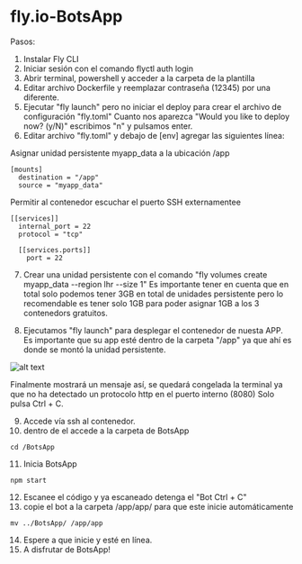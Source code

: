 # fly.io-BotsApp
Pasos:
1. Instalar Fly CLI
2. Iniciar sesión con el comando flyctl auth login
3. Abrir terminal, powershell y acceder a la carpeta de la plantilla
4. Editar archivo Dockerfile y reemplazar contraseña (12345) por una diferente.
5. Ejecutar "fly launch" pero no iniciar el deploy para crear el archivo de configuración "fly.toml"
Cuanto nos aparezca "Would you like to deploy now? (y/N)" escribimos "n" y pulsamos enter.
6. Editar archivo "fly.toml" y  debajo de [env]  agregar las siguientes línea:

Asignar unidad persistente myapp_data a la ubicación /app
```
[mounts]
  destination = "/app"
  source = "myapp_data"
```

Permitir al contenedor escuchar el puerto SSH externamentee

```
[[services]]
  internal_port = 22
  protocol = "tcp"

  [[services.ports]]
    port = 22
```

7. Crear una unidad persistente con el comando "fly volumes create myapp_data --region lhr --size 1"
Es importante tener en cuenta que en total solo podemos tener 3GB en total de unidades persistente
pero lo recomendable es tener solo 1GB para poder asignar 1GB a los 3 contenedors gratuitos.

8. Ejecutamos "fly launch" para desplegar el contenedor de nuesta APP.
Es importante que su app esté dentro de la carpeta "/app" ya que ahí es donde se montó la unidad persistente.

![alt text](https://i.ibb.co/p2wGpk9/critial-error.jpg)

Finalmente mostrará un mensaje así, se quedará congelada la terminal ya que no ha detectado un protocolo http en el puerto interno (8080)
Solo pulsa Ctrl + C.

9. Accede vía ssh al contenedor.
10. dentro de el accede a la carpeta de BotsApp
```
cd /BotsApp
```
11. Inicia BotsApp
```
npm start
```
12. Escanee el código y ya escaneado detenga el "Bot Ctrl + C"
13. copie el bot a la carpeta /app/app/ para que este inicie automáticamente
```
mv ../BotsApp/ /app/app
```
14. Espere a que inicie y esté en línea.
15. A disfrutar de BotsApp!

